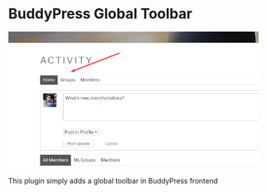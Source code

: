 # BuddyPress Global Toolbar
![Screenshot](https://github.com/manchumahara/cbxbptoolbar/blob/master/assets/images/screenshot_1.png?raw=true)

This plugin simply adds a global toolbar in BuddyPress frontend
